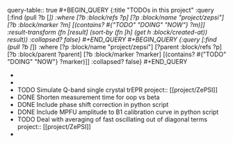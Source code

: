 query-table:: true
#+BEGIN_QUERY
{:title "TODOs in this project"
:query [:find (pull ?b [*])
         :where
         [?b :block/refs ?p]
         [?p :block/name "project/zepsi"]
         [?b :block/marker ?m]
         [(contains? #{"TODO" "DOING" "NOW"} ?m)]]
 :result-transform (fn [result]
                     (sort-by (fn [h]
                                (get h :block/created-at))
                              result))
 :collapsed? false}
#+END_QUERY
#+BEGIN_QUERY
{:query [:find (pull ?b [*])
         :where
         [?p :block/name "project/zepsi"]
         [?parent :block/refs ?p]
         [?b :block/parent ?parent]
         [?b :block/marker ?marker]
         [(contains? #{"TODO" "DOING" "NOW"} ?marker)]]
 :collapsed? false}
#+END_QUERY

-
-
- TODO Simulate Q-band single crystal trEPR
  project:: [[project/ZePSI]]
- DONE Shorten measurement time for oop vs beta
- DONE Include phase shift correction in python script
- DONE Include MPFU amplitude to B1 calibration curve in python script
- TODO Deal with averaging of fast oscillating out of diagonal terms
  project:: [[project/ZePSI]]
-